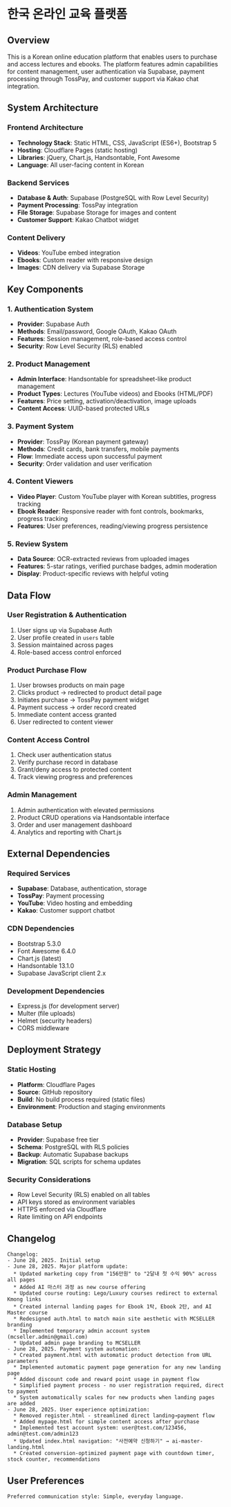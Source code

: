 # 한국 온라인 교육 플랫폼

## Overview

This is a Korean online education platform that enables users to purchase and access lectures and ebooks. The platform features admin capabilities for content management, user authentication via Supabase, payment processing through TossPay, and customer support via Kakao chat integration.

## System Architecture

### Frontend Architecture
- **Technology Stack**: Static HTML, CSS, JavaScript (ES6+), Bootstrap 5
- **Hosting**: Cloudflare Pages (static hosting)
- **Libraries**: jQuery, Chart.js, Handsontable, Font Awesome
- **Language**: All user-facing content in Korean

### Backend Services
- **Database & Auth**: Supabase (PostgreSQL with Row Level Security)
- **Payment Processing**: TossPay integration
- **File Storage**: Supabase Storage for images and content
- **Customer Support**: Kakao Chatbot widget

### Content Delivery
- **Videos**: YouTube embed integration
- **Ebooks**: Custom reader with responsive design
- **Images**: CDN delivery via Supabase Storage

## Key Components

### 1. Authentication System
- **Provider**: Supabase Auth
- **Methods**: Email/password, Google OAuth, Kakao OAuth
- **Features**: Session management, role-based access control
- **Security**: Row Level Security (RLS) enabled

### 2. Product Management
- **Admin Interface**: Handsontable for spreadsheet-like product management
- **Product Types**: Lectures (YouTube videos) and Ebooks (HTML/PDF)
- **Features**: Price setting, activation/deactivation, image uploads
- **Content Access**: UUID-based protected URLs

### 3. Payment System
- **Provider**: TossPay (Korean payment gateway)
- **Methods**: Credit cards, bank transfers, mobile payments
- **Flow**: Immediate access upon successful payment
- **Security**: Order validation and user verification

### 4. Content Viewers
- **Video Player**: Custom YouTube player with Korean subtitles, progress tracking
- **Ebook Reader**: Responsive reader with font controls, bookmarks, progress tracking
- **Features**: User preferences, reading/viewing progress persistence

### 5. Review System
- **Data Source**: OCR-extracted reviews from uploaded images
- **Features**: 5-star ratings, verified purchase badges, admin moderation
- **Display**: Product-specific reviews with helpful voting

## Data Flow

### User Registration & Authentication
1. User signs up via Supabase Auth
2. User profile created in `users` table
3. Session maintained across pages
4. Role-based access control enforced

### Product Purchase Flow
1. User browses products on main page
2. Clicks product → redirected to product detail page
3. Initiates purchase → TossPay payment widget
4. Payment success → order record created
5. Immediate content access granted
6. User redirected to content viewer

### Content Access Control
1. Check user authentication status
2. Verify purchase record in database
3. Grant/deny access to protected content
4. Track viewing progress and preferences

### Admin Management
1. Admin authentication with elevated permissions
2. Product CRUD operations via Handsontable interface
3. Order and user management dashboard
4. Analytics and reporting with Chart.js

## External Dependencies

### Required Services
- **Supabase**: Database, authentication, storage
- **TossPay**: Payment processing
- **YouTube**: Video hosting and embedding
- **Kakao**: Customer support chatbot

### CDN Dependencies
- Bootstrap 5.3.0
- Font Awesome 6.4.0
- Chart.js (latest)
- Handsontable 13.1.0
- Supabase JavaScript client 2.x

### Development Dependencies
- Express.js (for development server)
- Multer (file uploads)
- Helmet (security headers)
- CORS middleware

## Deployment Strategy

### Static Hosting
- **Platform**: Cloudflare Pages
- **Source**: GitHub repository
- **Build**: No build process required (static files)
- **Environment**: Production and staging environments

### Database Setup
- **Provider**: Supabase free tier
- **Schema**: PostgreSQL with RLS policies
- **Backup**: Automatic Supabase backups
- **Migration**: SQL scripts for schema updates

### Security Considerations
- Row Level Security (RLS) enabled on all tables
- API keys stored as environment variables
- HTTPS enforced via Cloudflare
- Rate limiting on API endpoints

## Changelog

```
Changelog:
- June 28, 2025. Initial setup
- June 28, 2025. Major platform update:
  * Updated marketing copy from "156만원" to "2달내 첫 수익 90%" across all pages
  * Added AI 마스터 과정 as new course offering
  * Updated course routing: Lego/Luxury courses redirect to external Kmong links
  * Created internal landing pages for Ebook 1탁, Ebook 2탄, and AI Master course
  * Redesigned auth.html to match main site aesthetic with MCSELLER branding
  * Implemented temporary admin account system (mcseller.admin@gmail.com)
  * Updated admin page branding to MCSELLER
- June 28, 2025. Payment system automation:
  * Created payment.html with automatic product detection from URL parameters
  * Implemented automatic payment page generation for any new landing page
  * Added discount code and reward point usage in payment flow
  * Simplified payment process - no user registration required, direct to payment
  * System automatically scales for new products when landing pages are added
- June 28, 2025. User experience optimization:
  * Removed register.html - streamlined direct landing→payment flow
  * Added mypage.html for simple content access after purchase
  * Implemented test account system: user@test.com/123456, admin@test.com/admin123
  * Updated index.html navigation: "사전예약 신청하기" → ai-master-landing.html
  * Created conversion-optimized payment page with countdown timer, stock counter, recommendations
```

## User Preferences

```
Preferred communication style: Simple, everyday language.
```